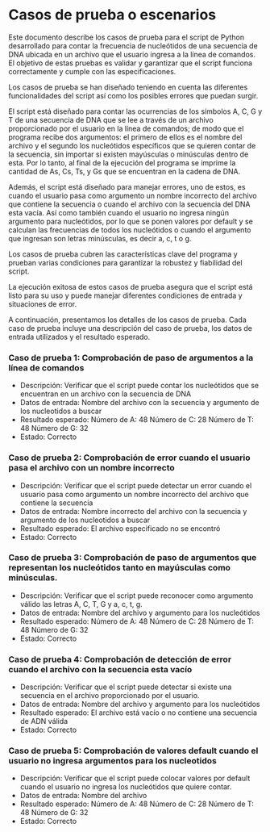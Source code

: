# Casos de prueba o escenarios

Este documento describe los casos de prueba para el script de Python desarrollado para contar la frecuencia de nucleótidos de una secuencia de DNA ubicada en un archivo que el usuario ingresa a la línea de comandos. El objetivo de estas pruebas es validar y garantizar que el script funciona correctamente y cumple con las especificaciones.

Los casos de prueba se han diseñado teniendo en cuenta las diferentes funcionalidades del script así como los posibles errores que puedan surgir.

El script está diseñado para contar las ocurrencias de los símbolos A, C, G y T de una secuencia de DNA que se lee a través de un archivo proporcionado por el usuario en la línea de comandos; de modo que el programa recibe dos argumentos: el primero de ellos es el nombre del archivo y el segundo los nucleótidos específicos que se quieren contar de la secuencia, sin importar si existen mayúsculas o minúsculas dentro de esta. Por lo tanto, al final de la ejecución del programa se imprime la cantidad de As, Cs, Ts, y Gs que se encuentran en la cadena de DNA.

Además, el script está diseñado para manejar errores, uno de estos, es cuando el usuario pasa como argumento un nombre incorrecto del archivo que contiene la secuencia o cuando el archivo con la secuencia del DNA esta vacía. Así como también cuando el usuario no ingresa ningún argumento para nucleótidos, por lo que se ponen valores por default y se calculan las frecuencias de todos los nucleótidos o cuando el argumento que ingresan son letras minúsculas, es decir a, c, t o g. 

Los casos de prueba cubren las características clave del programa y prueban varias condiciones para garantizar la robustez y fiabilidad del script.

La ejecución exitosa de estos casos de prueba asegura que el script está listo para su uso y puede manejar diferentes condiciones de entrada y situaciones de error.

A continuación, presentamos los detalles de los casos de prueba. Cada caso de prueba incluye una descripción del caso de prueba, los datos de entrada utilizados y el resultado esperado.
    
    
### Caso de prueba 1: Comprobación de paso de argumentos a la línea de comandos

- Descripción: Verificar que el script puede contar los nucleótidos que se encuentran en un archivo con la secuencia de DNA 
- Datos de entrada: Nombre del archivo con la secuencia y argumento de los nucleotidos a buscar
- Resultado esperado: 
Número de A: 48
Número de C: 28
Número de T: 48
Número de G: 32
- Estado: Correcto

### Caso de prueba 2: Comprobación de error cuando el usuario pasa el archivo con un nombre incorrecto

- Descripción: Verificar que el script puede detectar un error cuando el usuario pasa como argumento un nombre incorrecto del archivo que contiene la secuencia
- Datos de entrada: Nombre incorrecto del archivo con la secuencia y argumento de los nucleotidos a buscar
- Resultado esperado: El archivo especificado no se encontró
- Estado: Correcto

### Caso de prueba 3: Comprobación de paso de argumentos que representan los nucleótidos tanto en mayúsculas como minúsculas. 

- Descripción: Verificar que el script puede reconocer como argumento válido las letras A, C, T, G y a, c, t, g.
- Datos de entrada: Nombre del archivo y argumento para los nucleótidos
- Resultado esperado: 
Número de A: 48
Número de C: 28
Número de T: 48
Número de G: 32
- Estado: Correcto

### Caso de prueba 4: Comprobación de detección de error cuando el archivo con la secuencia esta vacío

- Descripción: Verificar que el script puede detectar si existe una secuencia en el archivo proporcionado por el usuario. 
- Datos de entrada: Nombre del archivo y argumento para los nucleótidos
- Resultado esperado: El archivo está vacío o no contiene una secuencia de ADN válida
- Estado: Correcto

### Caso de prueba 5: Comprobación de valores default cuando el usuario no ingresa argumentos para los nucleotidos
- Descripción: Verificar que el script puede colocar valores por default cuando el usuario no ingresa los nucleótidos que quiere contar. 
- Datos de entrada: Nombre del archivo 
- Resultado esperado: 
Número de A: 48
Número de C: 28
Número de T: 48
Número de G: 32
- Estado: Correcto
